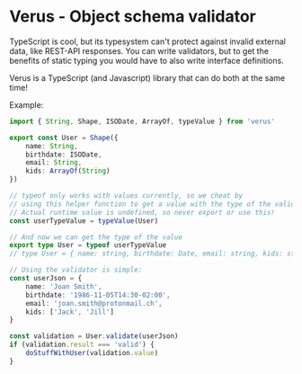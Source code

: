 # Verus - Object schema validator

TypeScript is cool, but its typesystem can't protect against invalid external data, like REST-API responses.
You can write validators, but to get the benefits of static typing you would have to also write interface definitions.

Verus is a TypeScript (and Javascript) library that can do both at the same time!

Example:

```typescript
import { String, Shape, ISODate, ArrayOf, typeValue } from 'verus'

export const User = Shape({
    name: String,
    birthdate: ISODate,
    email: String,
    kids: ArrayOf(String)
})

// typeof only works with values currently, so we cheat by
// using this helper function to get a value with the type of the validator.
// Actual runtime value is undefined, so never export or use this!
const userTypeValue = typeValue(User)

// And now we can get the type of the value
export type User = typeof userTypeValue
// type User = { name: string, birthdate: Date, email: string, kids: string[] }

// Using the validator is simple:
const userJson = {
    name: 'Joan Smith',
    birthdate: '1986-11-05T14:30-02:00',
    email: 'joan.smith@protonmail.ch',
    kids: ['Jack', 'Jill']
}

const validation = User.validate(userJson)
if (validation.result === 'valid') {
    doStuffWithUser(validation.value)
}
```

